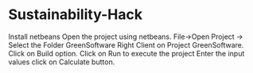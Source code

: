 # Sustainability-Hack
Install netbeans
Open the project using netbeans. 
File->Open Project -> Select the Folder GreenSoftware
Right Client on Project GreenSoftware. 
Click on Build option. 
Click on Run to execute the project
Enter the input values click on Calculate button. 


